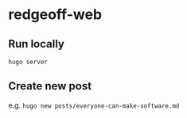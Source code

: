 # redgeoff-web

## Run locally

`hugo server`

## Create new post

e.g. `hugo new posts/everyone-can-make-software.md`

